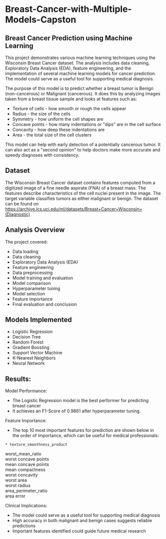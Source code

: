 # Breast-Cancer-with-Multiple-Models-Capston
## Breast Cancer Prediction using Machine Learning
This project demonstrates various machine learning techniques using the Wisconsin Breast Cancer dataset. The analysis includes data cleaning, Exploratory Data Analysis (EDA), feature engineering, and the implementation of several machine learning models for cancer prediction. The model could serve as a useful tool for supporting medical diagnosis.

The purpose of this model is to predict whether a breast tumor is Benign (non-cancerous) or Malignant (cancerous). It does this by analyzing images taken from a breast tissue sample and looks at features such as:

- Texture of cells - how smooth or rough the cells appear
- Radius - the size of the cells
- Symmetry - how uniform the cell shapes are
- Concave points - how many indentations or "dips" are in the cell surface
- Concavity - how deep these indentations are
- Area - the total size of the cell clusters

This model can help with early detection of a potentially cancerous tumor. It can also act as a "second opinion" to help doctors make more accurate and speedy diagnoses with consistency.

## Dataset
The Wisconsin Breast Cancer dataset contains features computed from a digitized image of a fine needle aspirate (FNA) of a breast mass. The features describe characteristics of the cell nuclei present in the image. The target variable classifies tumors as either malignant or benign. The dataset can be found on https://archive.ics.uci.edu/ml/datasets/Breast+Cancer+Wisconsin+(Diagnostic)

## Analysis Overview
The project covered:
- Data loading
- Data cleaning 
- Exploratory Data Analysis (EDA)
- Feature engineering
- Data preprocessing
- Model training and evaluation
- Model comparison
- Hyperparameter tuning
- Model selection
- Feature importance
- Final evaluation and conclusion

## Models Implemented
- Logistic Regression
- Decision Tree
- Random Forest
- Gradient Boosting
- Support Vector Machine
- K-Nearest Neighbors
- Neural Network

## Results: 
Model Performance:
   
 - The Logistic Regression model is the best performer for predicting breast cancer
 - It achieves an F1-Score of 0.9861 after hyperparameter tuning.

Feature Importance:
   - The top 10 most important features for prediction are shown below in the order of importance, which can be useful for medical professionals:
   
    * texture_smoothness_product      
worst_mean_ratio      
worst concave points      
mean concave points      
mean compactness     
worst concavity     
worst area      
worst radius     
area_perimeter_ratio     
area error     

Clinical Implications:
   - The model could serve as a useful tool for supporting medical diagnosis
   - High accuracy in both malignant and benign cases suggests reliable predictions
   - Important features identified could guide future medical research


